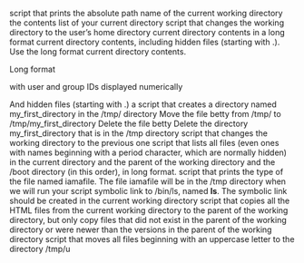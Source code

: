 script that prints the absolute path name of the current working directory
the contents list of your current directory 
script that changes the working directory to the user’s home directory
current directory contents in a long format
current directory contents, including hidden files (starting with .). Use the long format
current directory contents.



Long format

with user and group IDs displayed numerically

And hidden files (starting with .)
a script that creates a directory named my_first_directory in the /tmp/ directory
Move the file betty from /tmp/ to /tmp/my_first_directory
Delete the file betty
Delete the directory my_first_directory that is in the /tmp directory
script that changes the working directory to the previous one 
script that lists all files (even ones with names beginning with a period character, which are normally hidden) in the current directory and the parent of the working directory and the /boot directory (in this order), in long format.
script that prints the type of the file named iamafile. The file iamafile will be in the /tmp directory when we will run your script
symbolic link to /bin/ls, named __ls__. The symbolic link should be created in the current working directory
script that copies all the HTML files from the current working directory to the parent of the working directory, but only copy files that did not exist in the parent of the working directory or were newer than the versions in the parent of the working directory
script that moves all files beginning with an uppercase letter to the directory /tmp/u
